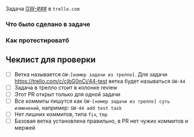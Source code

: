 Задача [GW-###](link) в `trello.com`


### Что было сделано в задаче



### Как протестироватб



## Чеклист для проверки

- [ ] Ветка называется `GW-[номер задачи из трелло]`. Для задачи https://trello.com/c/cjbG0nCi/44-test ветка будет называться `GW-44`
- [ ] Задача в трелло стоит в колонке review
- [ ] Этот PR открыт только для одной задачи
- [ ] Все коммиты пишутся как `GW-[номер задачи из трелло] суть изменений`, например: `GW-44 add test task`
- [ ] Нет лишних коммитов, типа `fix`, `tmp`
- [ ] Базовая ветка установлена правильно, в PR нет чужих коммитов и мержей
